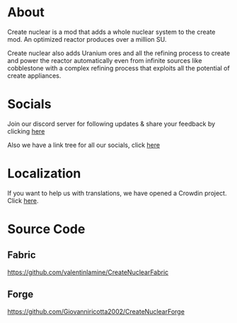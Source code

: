 # About 
Create nuclear is a mod that adds a whole nuclear system to the create mod. An optimized reactor produces over a million SU.

Create nuclear also adds Uranium ores and all the refining process to create and power the reactor automatically even from infinite sources like cobblestone with a complex refining process that exploits all the potential of create appliances.

# Socials
Join our discord server for following updates & share your feedback by clicking [here](https://discord.gg/8DuVaGMhpr) 

Also we have a link tree for all our socials, click [here](https://linktr.ee/createnuclear)

# Localization
If you want to help us with translations, we have opened a Crowdin project. Click [here](https://crowdin.com/project/createnuclear).

# Source Code
## Fabric

https://github.com/valentinlamine/CreateNuclearFabric

## Forge

https://github.com/Giovanniricotta2002/CreateNuclearForge


